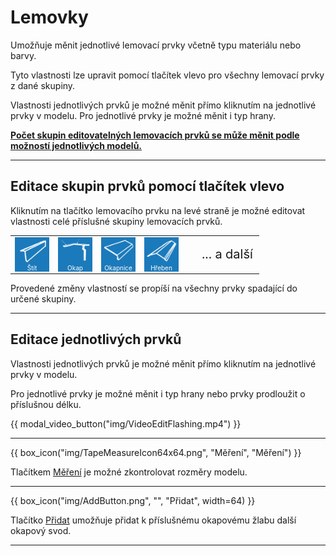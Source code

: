 <h1>Lemovky</h1>
<p>Umožňuje měnit jednotlivé lemovací prvky včetně typu materiálu nebo barvy.</p>

<p>Tyto vlastnosti lze upravit pomocí tlačítek vlevo pro všechny lemovací prvky z dané skupiny.</p>

<p>Vlastnosti jednotlivých prvků je možné měnit přímo kliknutím na jednotlivé prvky v modelu. Pro jednotlivé prvky je možné měnit i typ hrany.</p>

<p><b><u>Počet skupin editovatelných lemovacích prvků se může měnit podle možností jednotlivých modelů.</u></b></p>

<hr class="main"> <!-- Vodorovná čára jako oddělovač sekce -->

<h2>Editace skupin prvků pomocí tlačítek vlevo</h2>
<p>Kliknutím na tlačítko lemovacího prvku na levé straně je možné editovat vlastnosti celé příslušné skupiny lemovacích prvků.</p>

<table>
  <tr>
    <td>
      <div style="position: relative; width: 55px; height: 55px;">
        <img src="img/FlashingGableTrimIcon64x64.png" alt="FlashingGableTrimIcon64x64.png" width="55" height="55">
        <div style="position: absolute; bottom: 0; width: 100%; background: none; color: white; font-size: 10px; text-align: center;">
          Štít
        </div>
      </div>
    </td>
    <td>
      <div style="position: relative; width: 55px; height: 55px;">
        <img src="img/FlashingGutterIcon64x64.png" alt="FlashingGutterIcon64x64.png" width="55" height="55">
        <div style="position: absolute; bottom: 0; width: 100%; background: none; color: white; font-size: 10px; text-align: center;">
          Okap
        </div>
      </div>
    </td>
    <td>
      <div style="position: relative; width: 55px; height: 55px;">
        <img src="img/FlashingGutterApronIcon64x64.png" alt="FlashingGutterApronIcon64x64.png" width="55" height="55">
        <div style="position: absolute; bottom: 0; width: 100%; background: none; color: white; font-size: 10px; text-align: center;">
          Okapnice
        </div>
      </div>
    </td>
    <td>
      <div style="position: relative; width: 55px; height: 55px;">
        <img src="img/FlashingRidgeRidgeIcon64x64.png" alt="FlashingRidgeRidgeIcon64x64.png" width="55" height="55">
        <div style="position: absolute; bottom: 0; width: 100%; background: none; color: white; font-size: 10px; text-align: center;">
          Hřeben
        </div>
      </div>
    </td>
    <td style="vertical-align: middle; font-size: 20px; padding-left: 30px;">
      ... a další
    </td>
  </tr>
</table>

<p>Provedené změny vlastností se propíší na všechny prvky spadající do určené skupiny.</p>

<hr class="main"> <!-- Vodorovná čára jako oddělovač sekce -->

<h2>Editace jednotlivých prvků</h2>

<p>Vlastnosti jednotlivých prvků je možné měnit přímo kliknutím na jednotlivé prvky v modelu.</p>

<p>Pro jednotlivé prvky je možné měnit i typ hrany nebo prvky prodloužit o příslušnou délku.</p>

{{ modal_video_button("img/VideoEditFlashing.mp4") }}

<hr class="main"> <!-- Vodorovná čára jako oddělovač sekce -->

{{ box_icon("img/TapeMeasureIcon64x64.png", "Měření", "Měření") }}
<p>Tlačítkem <u>Měření</u> je možné zkontrolovat rozměry modelu.</p>

<hr class="main"> <!-- Vodorovná čára jako oddělovač sekce -->

{{ box_icon("img/AddButton.png", "", "Přidat", width=64) }}

<p>Tlačítko <u>Přidat</u> umožňuje přidat k příslušnému okapovému žlabu další okapový svod.</p>

<hr class="main"> <!-- Vodorovná čára jako oddělovač sekce -->

<!-- product: HiStruct Roofs -->

